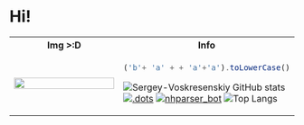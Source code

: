 # Hi!

<table>
<tr>
  <th>Img >:D</th>
  <th>Info</th>
</tr>
<tr>
<td style="width: 50%;">
<img src="https://i.imgur.com/mCnknrm.png" height="100%" width="100%">

</td>
<td style="width: 50%;">

```js
('b'+ 'a' + + 'a'+'a').toLowerCase()
```

![Sergey-Voskresenskiy GitHub stats](https://github-readme-stats.vercel.app/api?username=Sergey-Voskresenskiy&show_icons=true)
[![.dots](https://github-readme-stats.vercel.app/api/pin/?username=Sergey-Voskresenskiy&show_icons=true&repo=.dots)](https://github.com/Sergey-Voskresenskiy/.dots)
[![nhparser_bot](https://github-readme-stats.vercel.app/api/pin/?username=Sergey-Voskresenskiy&show_icons=true&repo=nhparser_bot)](https://github.com/Sergey-Voskresenskiy/nhparser_bot)
![Top Langs](https://github-readme-stats.vercel.app/api/top-langs/?username=Sergey-Voskresenskiy&layout=compact)

</td>
</tr>
</table>